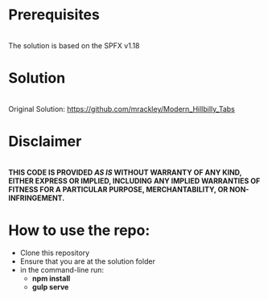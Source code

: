 # Prerequisites
\
The solution is based on the SPFX v1.18

# Solution
\
Original Solution: https://github.com/mrackley/Modern_Hillbilly_Tabs 


# Disclaimer
\
**THIS CODE IS PROVIDED _AS IS_ WITHOUT WARRANTY OF ANY KIND, EITHER EXPRESS OR IMPLIED, INCLUDING ANY IMPLIED WARRANTIES OF FITNESS FOR A PARTICULAR PURPOSE, MERCHANTABILITY, OR NON-INFRINGEMENT.**


# How to use the repo: 
- Clone this repository
- Ensure that you are at the solution folder
- in the command-line run:
  - **npm install**
  - **gulp serve**
